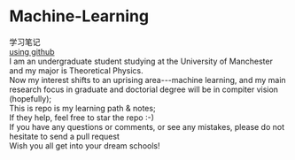 # Machine-Learning
学习笔记<br>
[using github](https://blog.csdn.net/u012067966/article/details/50736647)<br>
I am an undergraduate student studying at the University of Manchester and my major is Theoretical Physics.<br>
Now my interest shifts to an uprising area---machine learning, and my main research focus in graduate and doctorial degree will be in compiter vision (hopefully);<br>
This is repo is my learning path & notes;<br>
If they help, feel free to star the repo :-)<br>
If you have any questions or comments, or see any mistakes, please do not hesitate to send a pull request<br>
Wish you all get into your dream schools!
